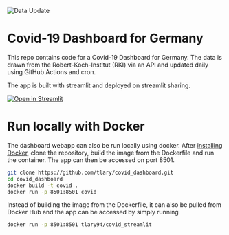 ![Data Update](https://github.com/tlary/covid_dashboard/actions/workflows/update_data.yml/badge.svg)


# Covid-19 Dashboard for Germany

This repo contains code for a Covid-19 Dashboard for Germany. The data is drawn from the Robert-Koch-Institut (RKI) via an API and updated daily using GitHub Actions and cron.

The app is built with streamlit and deployed on streamlit sharing.

[![Open in Streamlit](https://static.streamlit.io/badges/streamlit_badge_black_white.svg)](https://share.streamlit.io/tlary/covid_dashboard/main/app.py)

# Run locally with Docker

The dashboard webapp can also be run locally using docker. After [installing Docker](https://docs.docker.com/engine/install/), clone the repository, build the image from the Dockerfile and run the container. The app can then be accessed on port 8501. 

```bash
git clone https://github.com/tlary/covid_dashboard.git 
cd covid_dashboard 
docker build -t covid . 
docker run -p 8501:8501 covid 
```

Instead of building the image from the Dockerfile, it can also be pulled from Docker Hub and the app can be accessed by simply running

```bash
docker run -p 8501:8501 tlary94/covid_streamlit
```
